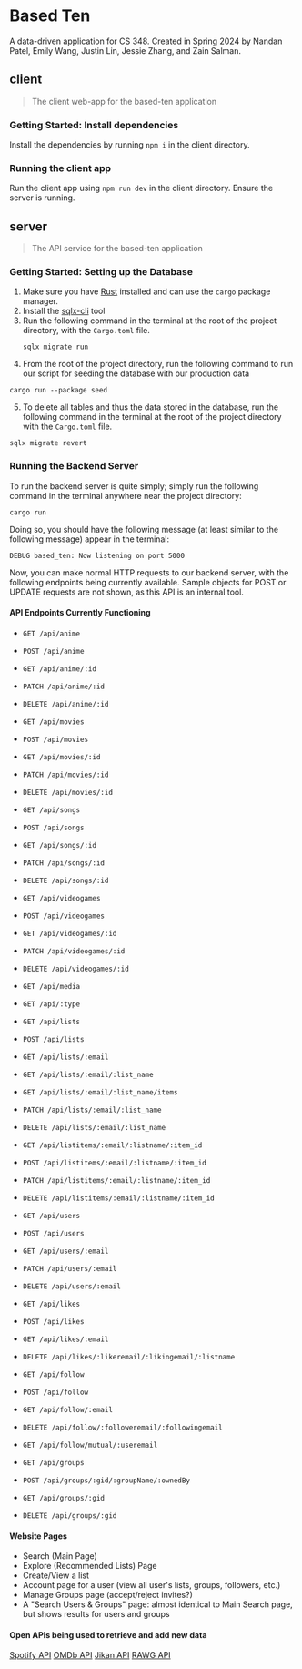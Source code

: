 # Based Ten

A data-driven application for CS 348. Created in Spring 2024 by Nandan Patel, Emily Wang, Justin Lin, Jessie Zhang, and Zain Salman.

## client

> The client web-app for the based-ten application

### Getting Started: Install dependencies

Install the dependencies by running `npm i` in the client directory.

### Running the client app

Run the client app using `npm run dev` in the client directory. Ensure the server is running.

## server

> The API service for the based-ten application

### Getting Started: Setting up the Database

1. Make sure you have [Rust](https://www.rust-lang.org/tools/install) installed and can use the `cargo` package manager.
2. Install the [sqlx-cli](https://crates.io/crates/sqlx-cli) tool
3. Run the following command in the terminal at the root of the project directory, with the `Cargo.toml` file.
   ```commandline
   sqlx migrate run
   ```
4. From the root of the project directory, run the following command to run our script for seeding the database with our production data

```commandline
cargo run --package seed
```

5. To delete all tables and thus the data stored in the database, run the following command in the terminal at the root of the project directory with the `Cargo.toml` file.

```commandline
sqlx migrate revert
```

### Running the Backend Server

To run the backend server is quite simply; simply run the following command in the terminal anywhere near the project directory:

```commandline
cargo run
```

Doing so, you should have the following message (at least similar to the following message) appear in the terminal:

```commandline
DEBUG based_ten: Now listening on port 5000
```

Now, you can make normal HTTP requests to our backend server, with the following endpoints being currently available. Sample objects for POST or UPDATE requests are not shown, as this API is an internal tool.

#### API Endpoints Currently Functioning

- `GET /api/anime`
- `POST /api/anime`
- `GET /api/anime/:id`
- `PATCH /api/anime/:id`
- `DELETE /api/anime/:id`

- `GET /api/movies`
- `POST /api/movies`
- `GET /api/movies/:id`
- `PATCH /api/movies/:id`
- `DELETE /api/movies/:id`

- `GET /api/songs`
- `POST /api/songs`
- `GET /api/songs/:id`
- `PATCH /api/songs/:id`
- `DELETE /api/songs/:id`

- `GET /api/videogames`
- `POST /api/videogames`
- `GET /api/videogames/:id`
- `PATCH /api/videogames/:id`
- `DELETE /api/videogames/:id`

- `GET /api/media`
- `GET /api/:type`

- `GET /api/lists`
- `POST /api/lists`
- `GET /api/lists/:email`
- `GET /api/lists/:email/:list_name`
- `GET /api/lists/:email/:list_name/items`
- `PATCH /api/lists/:email/:list_name`
- `DELETE /api/lists/:email/:list_name`

- `GET /api/listitems/:email/:listname/:item_id`
- `POST /api/listitems/:email/:listname/:item_id`
- `PATCH /api/listitems/:email/:listname/:item_id`
- `DELETE /api/listitems/:email/:listname/:item_id`

- `GET /api/users`
- `POST /api/users`
- `GET /api/users/:email`
- `PATCH /api/users/:email`
- `DELETE /api/users/:email`

- `GET /api/likes`
- `POST /api/likes`
- `GET /api/likes/:email`
- `DELETE /api/likes/:likeremail/:likingemail/:listname`

- `GET /api/follow`
- `POST /api/follow`
- `GET /api/follow/:email`
- `DELETE /api/follow/:followeremail/:followingemail`
- `GET /api/follow/mutual/:useremail`

- `GET /api/groups`
- `POST /api/groups/:gid/:groupName/:ownedBy`
- `GET /api/groups/:gid`
- `DELETE /api/groups/:gid`


#### Website Pages
- Search (Main Page)
- Explore (Recommended Lists) Page
- Create/View a list
- Account page for a user (view all user's lists, groups, followers, etc.)
- Manage Groups page (accept/reject invites?)
- A "Search Users & Groups" page: almost identical to Main Search page, but shows results for users and groups

#### Open APIs being used to retrieve and add new data

[Spotify API](https://developer.spotify.com/documentation/web-api)
[OMDb API](http://www.omdbapi.com/)
[Jikan API](https://docs.api.jikan.moe/)
[RAWG API](https://rawg.io/apidocs)
